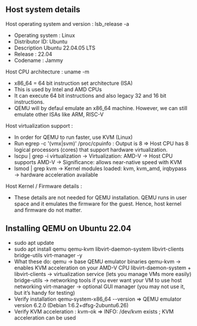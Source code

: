 ## Host system details

Host operating system and version : lsb_release -a
* Operating system : Linux
* Distributor ID: Ubuntu
* Description Ubuntu 22.04.05 LTS
* Release : 22.04
* Codename : Jammy

Host CPU architecture : uname -m
* x86_64 = 64 bit instruction set architecture (ISA)
* This is used by Intel and AMD CPUs
* It can execute 64 bit instructions and also legacy 32 and 16 bit instructions.
* QEMU will by defaul emulate an x86_64 machine. However, we can still emulate other ISAs like ARM, RISC-V

Host virtualization support : 
* In order for QEMU to run faster, use KVM (Linux)
* Run egrep -c '(vmx|svm)' /proc/cpuinfo : Output is 8 => Host CPU has 8 logical processors (cores) that support hardware virtualization.
* lscpu | grep -i virtualization → Virtualization: AMD-V → Host CPU supports AMD-V → Significance: allows near-native speed with KVM
* lsmod | grep kvm → Kernel modules loaded: kvm, kvm_amd, irqbypass → hardware acceleration available

Host Kernel / Firmware details : 
* These details are not needed for QEMU installation. QEMU runs in user space and it emulates the firmware for the guest. Hence, host kernel and firmware do not matter.


## Installing QEMU on Ubuntu 22.04
* sudo apt update
* sudo apt install qemu qemu-kvm libvirt-daemon-system libvirt-clients bridge-utils virt-manager -y
* What these do:
  qemu → base QEMU emulator binaries
  qemu-kvm → enables KVM acceleration on your AMD-V CPU
  libvirt-daemon-system + libvirt-clients → virtualization service (lets you manage VMs more easily)
  bridge-utils → networking tools if you ever want your VM to use host networking
  virt-manager → optional GUI manager (you may not use it, but it’s handy for testing)
* Verify installation qemu-system-x86_64 --version => QEMU emulator version 6.2.0 (Debian 1:6.2+dfsg-2ubuntu6.26)
* Verify KVM acceleration : kvm-ok => INFO: /dev/kvm exists ; KVM acceleration can be used
